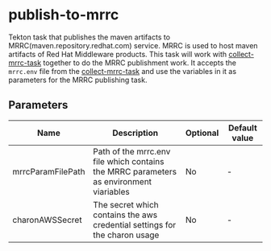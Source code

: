 # publish-to-mrrc

Tekton task that publishes the maven artifacts to MRRC(maven.repository.redhat.com) service. MRRC is used to host maven artifacts of Red Hat Middleware products.
This task will work with [collect-mrrc-task](../collect-mrrc-params/README.md) together to do the MRRC publishment work. It accepts the `mrrc.env` file from the [collect-mrrc-task](../collect-mrrc-params/README.md) and use the variables in it as parameters for the MRRC publishing task.

## Parameters

| Name               | Description                                                                                                                                     | Optional | Default value |
| ------------------ | ----------------------------------------------------------------------------------------------------------------------------------------------- | -------- | ------------- |
| mrrcParamFilePath  | Path of the mrrc.env file which contains the MRRC parameters as environment viariables                                                          | No       | -             |
| charonAWSSecret    | The secret which contains the aws credential settings for the charon usage                                                                      | No       | -             |
